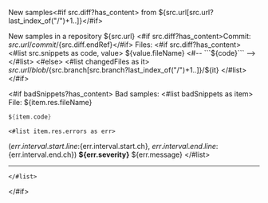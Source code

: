 New samples<#if src.diff?has_content> from ${src.url[src.url?last_index_of("/")+1..]}</#if>

New samples in a repository ${src.url}
<#if src.diff?has_content>Commit: ${src.url}/commit/${src.diff.endRef}</#if>
Files:
<#if src.diff?has_content>
  <#list src.snippets as code, value>
   ${value.fileName}
      <#--  ```${code}```  -->
  </#list>
<#else>
    <#list changedFiles as it>
    ${src.url}/blob/${src.branch[src.branch?last_index_of("/")+1..]}/${it}
    </#list>
</#if>

<#if badSnippets?has_content>
Bad samples:
    <#list badSnippets as item>
File: ${item.res.fileName}

```kotlin
${item.code}
```

    <#list item.res.errors as err>
(${err.interval.start.line}:${err.interval.start.ch}, ${err.interval.end.line}:${err.interval.end.ch}) **${err.severity}** ${err.message}
    </#list>
  
------

    </#list>
</#if>